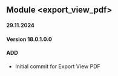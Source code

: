## Module <export_view_pdf>

#### 29.11.2024
#### Version 18.0.1.0.0
#### ADD
- Initial commit for Export View PDF


